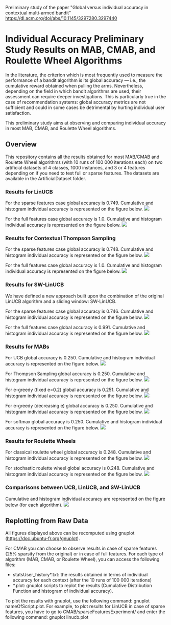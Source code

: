 Preliminary study of the paper "Global versus individual accuracy in contextual multi-armed bandit" 
https://dl.acm.org/doi/abs/10.1145/3297280.3297440

# Individual Accuracy Preliminary Study Results on MAB, CMAB, and Roulette Wheel Algorithms

In the literature, the criterion which is most frequently used to measure the performance of a bandit algorithm is its global accuracy — i.e., the cumulative reward
obtained when pulling the arms. Nevertheless, depending on the field in which bandit algorithms are used, their assessment can require deeper investigations. This is particularly true in the case of recommendation systems: global accuracy metrics are not sufficient and could in some cases be detrimental by hurting individual user satisfaction.

This preliminary study aims at observing and comparing individual accuracy in most MAB, CMAB, and Roulette Wheel algorithms.


## Overview

This repository contains all the results obtained for most MAB/CMAB and Roulette Wheel algorithms (with 10 runs of 100 000 iterations each) on two artificial datasets of 4 classes, 1000 instances, and 3 or 4 features depending on if you need to test full or sparse features. The datasets are available in the ArtificialDataset folder.


### Results for LinUCB

For the sparse features case global accuracy is 0.749.
Cumulative and histogram individual accuracy is represented on the figure below.
![](https://github.com/mabresearchstudy/mabaccuracy/raw/master/images/LinUCB_SF.png)

For the full features case global accuracy is 1.0.
Cumulative and histogram individual accuracy is represented on the figure below.
![](https://github.com/mabresearchstudy/mabaccuracy/raw/master/images/LinUCB_FF.png)


### Results for Contextual Thompson Sampling

For the sparse features case global accuracy is 0.748.
Cumulative and histogram individual accuracy is represented on the figure below.
![](https://github.com/mabresearchstudy/mabaccuracy/raw/master/images/CTS_SF.png)

For the full features case global accuracy is 1.0.
Cumulative and histogram individual accuracy is represented on the figure below.
![](https://github.com/mabresearchstudy/mabaccuracy/raw/master/images/CTS_FF.png)


### Results for SW-LinUCB

We have defined a new approach built upon the combination of the original LinUCB algorithm and a sliding window: SW-LinUCB.

For the sparse features case global accuracy is 0.746.
Cumulative and histogram individual accuracy is represented on the figure below.
![](https://github.com/mabresearchstudy/mabaccuracy/raw/master/images/SWLinUCB_SF.png)

For the full features case global accuracy is 0.991.
Cumulative and histogram individual accuracy is represented on the figure below.
![](https://github.com/mabresearchstudy/mabaccuracy/raw/master/images/SWLinUCB_FF.png)


### Results for MABs

For UCB global accuracy is 0.250.
Cumulative and histogram individual accuracy is represented on the figure below.
![](https://github.com/mabresearchstudy/mabaccuracy/raw/master/images/ucb.png)

For Thompson Sampling global accuracy is 0.250.
Cumulative and histogram individual accuracy is represented on the figure below.
![](https://github.com/mabresearchstudy/mabaccuracy/raw/master/images/ts.png)

For e-greedy (fixed e=0.2) global accuracy is 0.251.
Cumulative and histogram individual accuracy is represented on the figure below.
![](https://github.com/mabresearchstudy/mabaccuracy/raw/master/images/greedyFix.png)

For e-greedy (decreasing e) global accuracy is 0.250.
Cumulative and histogram individual accuracy is represented on the figure below.
![](https://github.com/mabresearchstudy/mabaccuracy/raw/master/images/greedyD.png)

For softmax global accuracy is 0.250.
Cumulative and histogram individual accuracy is represented on the figure below.
![](https://github.com/mabresearchstudy/mabaccuracy/raw/master/images/softmax.png)


### Results for Roulette Wheels

For classical roulette wheel global accuracy is 0.248.
Cumulative and histogram individual accuracy is represented on the figure below.
![](https://github.com/mabresearchstudy/mabaccuracy/raw/master/images/RouletteWC.png)

For stochastic roulette wheel global accuracy is 0.248.
Cumulative and histogram individual accuracy is represented on the figure below.
![](https://github.com/mabresearchstudy/mabaccuracy/raw/master/images/RouletteWS.png)


### Comparisons between UCB, LinUCB, and SW-LinUCB

Cumulative and histogram individual accuracy are represented on the figure below (for each algorithm).
![](https://github.com/mabresearchstudy/mabaccuracy/raw/master/images/comparisons.jpg)


## Replotting from Raw Data

All figures displayed above can be recomputed using gnuplot (https://doc.ubuntu-fr.org/gnuplot).

For CMAB you can choose to observe results in case of sparse features (25% sparsity from the original) or in case of full features.
For each type of algorithm (MAB, CMAB, or Roulette Wheel), you can access the following files:
* statsUser_history*.txt: the results obtained in terms of individual accuracy for each context (after the 10 runs of 100 000 iterations)  
* *.plot: gnuplot scripts to replot the results (Cumulative Distribution Function and histogram of individual accuracy).

To plot the results with gnuplot, use the following command: gnuplot nameOfScript.plot. 
For example, to plot results for LinUCB in case of sparse features, you have to go to CMAB/sparseFeaturesExperiment/ and enter the following command: gnuplot linucb.plot

